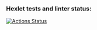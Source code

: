 ### Hexlet tests and linter status:
[![Actions Status](https://github.com/packman1783/java-project-99/actions/workflows/hexlet-check.yml/badge.svg)](https://github.com/packman1783/java-project-99/actions)